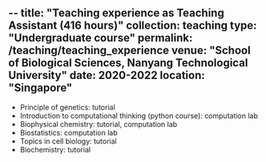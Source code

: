 --
title: "Teaching experience as Teaching Assistant (416 hours)"
collection: teaching
type: "Undergraduate course"
permalink: /teaching/teaching_experience
venue: "School of Biological Sciences, Nanyang Technological University"
date: 2020-2022
location: "Singapore"
--

* Principle of genetics: tutorial 
* Introduction to computational thinking (python course): computation lab 
* Biophysical chemistry: tutorial, computation lab 
* Biostatistics: computation lab 
* Topics in cell biology: tutorial 
* Biochemistry: tutorial
